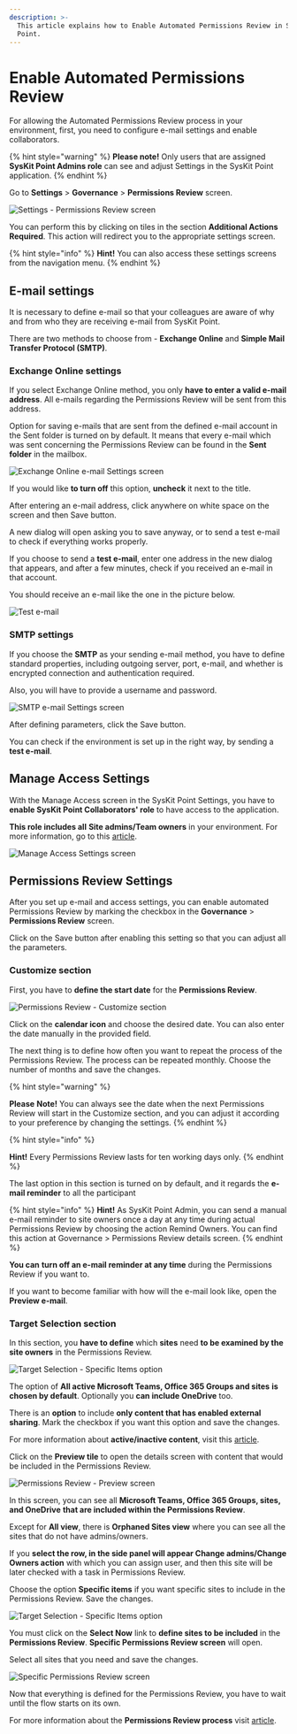 ```yaml
---
description: >-
  This article explains how to Enable Automated Permissions Review in SysKit
  Point.
---
```


# Enable Automated Permissions Review

For allowing the Automated Permissions Review process in your environment, first, you need to configure e-mail settings and enable collaborators.

{% hint style="warning" %}
**Please note!** Only users that are assigned **SysKit Point Admins role** can see and adjust Settings in the SysKit Point application. 
{% endhint %}

Go to **Settings** &gt; **Governance** &gt; **Permissions Review** screen.

![Settings - Permissions Review screen](../.gitbook/assets/enable-automated-permissions-review_permissions-review-settings-screen%20%281%29.png)

You can perform this by clicking on tiles in the section **Additional Actions Required**. This action will redirect you to the appropriate settings screen. 

{% hint style="info" %}
**Hint!** You can also access these settings screens from the navigation menu.
{% endhint %}

## **E-mail settings** 

It is necessary to define e-mail so that your colleagues are aware of why and from who they are receiving e-mail from SysKit Point. 

There are two methods to choose from - **Exchange Online** and **Simple Mail Transfer Protocol \(SMTP\)**. 

### Exchange Online settings 

If you select Exchange Online method, you only **have to enter a valid e-mail address**. All e-mails regarding the Permissions Review will be sent from this address. 

Option for saving e-mails that are sent from the defined e-mail account in the Sent folder is turned on by default. It means that every e-mail which was sent concerning the Permissions Review can be found in the **Sent folder** in the mailbox. 

![Exchange Online e-mail Settings screen](../.gitbook/assets/enable-automated-permissions-review_exchange-online-e-mail-settings-screen.png)

If you would like **to turn off** this option, **uncheck** it next to the title. 

After entering an e-mail address, click anywhere on white space on the screen and then Save button.  

A new dialog will open asking you to save anyway, or to send a test e-mail to check if everything works properly. 

If you choose to send a **test e-mail**, enter one address in the new dialog that appears, and after a few minutes, check if you received an e-mail in that account. 

You should receive an e-mail like the one in the picture below. 

![Test e-mail](../.gitbook/assets/enable-automated-permissions-review_test-e-mail.png)

### SMTP settings 

If you choose the **SMTP** as your sending e-mail method, you have to define standard properties, including outgoing server, port, e-mail, and whether is encrypted connection and authentication required.  

Also, you will have to provide a username and password. 

![SMTP e-mail Settings screen](../.gitbook/assets/enable-automated-permissions-review_smtp-e-mail-settings-screen.png)

After defining parameters, click the Save button. 

You can check if the environment is set up in the right way, by sending a **test e-mail**. 

## **Manage Access Settings** 

With the Manage Access screen in the SysKit Point Settings, you have to **enable SysKit Point Collaborators' role** to have access to the application. 

**This role includes all** **Site admins/Team owners** in your environment. For more information, go to this [article](enable-role-based-access.md#what-is-syskit-point-collaborators-role).

![Manage Access Settings screen](../.gitbook/assets/enable-automated-permissions-review_manage-access-settings-screen.png)

## **Permissions Review Settings**

After you set up e-mail and access settings, you can enable automated Permissions Review by marking the checkbox in the **Governance** &gt; **Permissions Review** screen. 

Click on the Save button after enabling this setting so that you can adjust all the parameters. 

### **Customize section** 

First, you have to **define the start date** for the **Permissions Review**. 

![Permissions Review - Customize section](../.gitbook/assets/enable-automated-permissions-review_permissions-review-customize-section.png)

Click on the **calendar icon** and choose the desired date. You can also enter the date manually in the provided field. 

The next thing is to define how often you want to repeat the process of the Permissions Review. The process can be repeated monthly. Choose the number of months and save the changes. 

{% hint style="warning" %}
**Please** **Note!** You can always see the date when the next Permissions Review will start in the Customize section, and you can adjust it according to your preference by changing the settings. 
{% endhint %}

{% hint style="info" %}
**Hint!** Every Permissions Review lasts for ten working days only. 
{% endhint %}

The last option in this section is turned on by default, and it regards the **e-mail reminder** to all the participant

{% hint style="info" %}
**Hint!** As SysKit Point Admin, you can send a manual e-mail reminder to site owners once a day at any time during actual Permissions Review by choosing the action Remind Owners. You can find this action at Governance &gt; Permissions Review details screen. 
{% endhint %}

**You can** **turn off an e-mail reminder at any time** during the Permissions Review if you want to. 

If you want to become familiar with how will the e-mail look like, open the **Preview e-mail**. 

### **Target Selection section** 

In this section, you **have to define** which **sites** need **to be examined by the site owners** in the Permissions Review. 

![Target Selection - Specific Items option](../.gitbook/assets/enable-automated-permissions-review_target-selection-specific-items-option%20%281%29.png)

The option of **All active Microsoft Teams, Office 365 Groups and sites** **is chosen by default**. Optionally you **can include OneDrive** too. 

There is an **option** to include **only content that has enabled external sharing**. Mark the checkbox if you want this option and save the changes. 

For more information about **active/inactive content**, visit this [article](../common-tasks/inactive-content.md).

Click on the **Preview tile** to open the details screen with content that would be included in the Permissions Review. 

![Permissions Review - Preview screen](../.gitbook/assets/enable-automated-permissions-review_permissions-review-preview-screen.png)

In this screen, you can see all **Microsoft Teams, Office 365 Groups, sites, and OneDrive** **that are included within the Permissions Review**. 

Except for **All view**, there is **Orphaned Sites view** where you can see all the sites that do not have admins/owners.

If you **select the row, in the side panel will appear Change admins/Change Owners action** with which you can assign user, and then this site will be later checked with a task in Permissions Review. 

Choose the option **Specific items** if you want specific sites to include in the Permissions Review. Save the changes. 

![Target Selection - Specific Items option](../.gitbook/assets/enable-automated-permissions-review_target-selection-specific-items-option.png)

You must click on the **Select Now** link to **define sites to be included** in the **Permissions Review**. **Specific Permissions Review screen** will open. 

Select all sites that you need and save the changes. 

![Specific Permissions Review screen](../.gitbook/assets/enable-automated-permissions-review_specific-permissions-review-screen.png)

Now that everything is defined for the Permissions Review, you have to wait until the flow starts on its own. 

For more information about the **Permissions Review process** visit [article](../common-tasks/permissions-review.md). 

